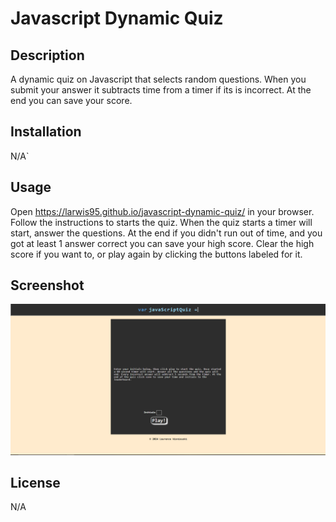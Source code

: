 # Javascript Dynamic Quiz
## Description
A dynamic quiz on Javascript that selects random questions. When you submit your answer it subtracts time from a timer if its is incorrect. At the end you can save your score.

## Installation

N/A`

## Usage
Open https://larwis95.github.io/javascript-dynamic-quiz/ in your browser. Follow the instructions to starts the quiz. When the quiz starts a timer will start, answer the questions. At the end if you didn't run out of time, and you got at least 1 answer correct you can save your high score. Clear the high score if you want to, or play again by clicking the buttons labeled for it.

## Screenshot
![The webpage should look like this screenshot](./assets/images/quizss.png)

## License
N/A
